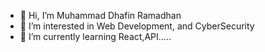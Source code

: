- 👋 Hi, I’m Muhammad Dhafin Ramadhan
- 👀 I’m interested in Web Development, and CyberSecurity
- 🌱 I’m currently learning React,API.....


<!---
shinzz2/shinzz2 is a ✨ special ✨ repository because its `README.md` (this file) appears on your GitHub profile.
You can click the Preview link to take a look at your changes.
--->
